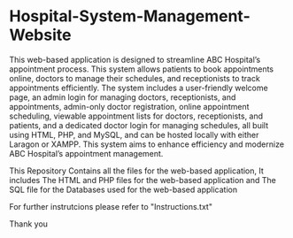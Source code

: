 # Hospital-System-Management-Website
This web-based application is designed to streamline ABC Hospital’s appointment process. This system allows patients to book appointments online, doctors to manage their schedules, and receptionists to track appointments efficiently. The system includes a user-friendly welcome page, an admin login for managing doctors, receptionists, and appointments, admin-only doctor registration, online appointment scheduling, viewable appointment lists for doctors, receptionists, and patients, and a dedicated doctor login for managing schedules, all built using HTML, PHP, and MySQL, and can be hosted locally with either Laragon or XAMPP. This system aims to enhance efficiency and modernize ABC Hospital’s appointment management.

This Repository Contains all the files for the web-based application, It includes The HTML and PHP files for the web-based application and The SQL file for the Databases used for the web-based application

For further instrutcions please refer to "Instructions.txt"

Thank you
